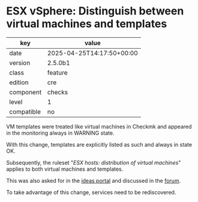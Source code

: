 [//]: # (werk v2)
# ESX vSphere: Distinguish between virtual machines and templates

key        | value
---------- | ---
date       | 2025-04-25T14:17:50+00:00
version    | 2.5.0b1
class      | feature
edition    | cre
component  | checks
level      | 1
compatible | no


VM templates were treated like virtual machines in Checkmk
and appeared in the monitoring always in WARNING state.

With this change, templates are explicitly listed as such and always
in state OK.

Subsequently, the ruleset "_ESX hosts: distribution of virtual machines_"
applies to both virtual machines and templates.

This was also asked for in the 
[ideas portal](https://ideas.checkmk.com/suggestions/448538/vmware-skip-vm-templates) 
and discussed in the [forum](https://forum.checkmk.com/t/query-vcenter-how-to-suppress-template-vms/20911/2).

To take advantage of this change, services need to be rediscovered.
